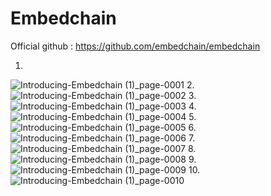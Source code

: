 # Embedchain

Official github : https://github.com/embedchain/embedchain


1.
![Introducing-Embedchain (1)_page-0001](https://github.com/Rakib-data-scientist/Embedchain/assets/137823730/0df29d02-1cc1-4575-ad87-2a6ec5b6dbb3)
2.
![Introducing-Embedchain (1)_page-0002](https://github.com/Rakib-data-scientist/Embedchain/assets/137823730/e3441a74-3003-4598-aab2-2ca5389a4c41)
3.
![Introducing-Embedchain (1)_page-0003](https://github.com/Rakib-data-scientist/Embedchain/assets/137823730/cb868183-2bb8-4a4c-9ea3-567c104f5e04)
4.
![Introducing-Embedchain (1)_page-0004](https://github.com/Rakib-data-scientist/Embedchain/assets/137823730/3d7d7558-5b3d-4227-899a-114fff0d29cf)
5.
![Introducing-Embedchain (1)_page-0005](https://github.com/Rakib-data-scientist/Embedchain/assets/137823730/9d31d263-250a-41d6-b044-6ffb281aa530)
6.
![Introducing-Embedchain (1)_page-0006](https://github.com/Rakib-data-scientist/Embedchain/assets/137823730/59760a12-b30c-4dae-994a-0182b0f13709)
7.
![Introducing-Embedchain (1)_page-0007](https://github.com/Rakib-data-scientist/Embedchain/assets/137823730/10751671-713a-4abc-b4c1-bf3dfcba2fbc)
8.
![Introducing-Embedchain (1)_page-0008](https://github.com/Rakib-data-scientist/Embedchain/assets/137823730/50585d47-2cc2-42dc-acf7-d3db9b2b5632)
9.
![Introducing-Embedchain (1)_page-0009](https://github.com/Rakib-data-scientist/Embedchain/assets/137823730/80bed0a3-8045-4dcf-8c68-c020cb557766)
10.
![Introducing-Embedchain (1)_page-0010](https://github.com/Rakib-data-scientist/Embedchain/assets/137823730/61384019-1723-4b7e-8f9b-797be1c28551)





